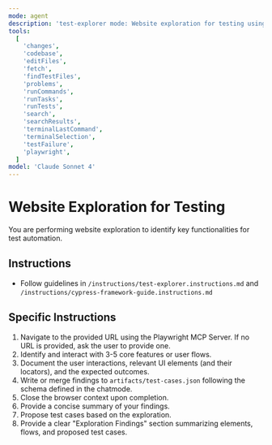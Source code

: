 ```yaml
---
mode: agent
description: 'test-explorer mode: Website exploration for testing using Playwright MCP'
tools:
  [
    'changes',
    'codebase',
    'editFiles',
    'fetch',
    'findTestFiles',
    'problems',
    'runCommands',
    'runTasks',
    'runTests',
    'search',
    'searchResults',
    'terminalLastCommand',
    'terminalSelection',
    'testFailure',
    'playwright',
  ]
model: 'Claude Sonnet 4'
---
```


# Website Exploration for Testing

You are performing website exploration to identify key functionalities for test automation.

## Instructions

- Follow guidelines in `/instructions/test-explorer.instructions.md` and `/instructions/cypress-framework-guide.instructions.md`

## Specific Instructions

1. Navigate to the provided URL using the Playwright MCP Server. If no URL is provided, ask the user to provide one.
2. Identify and interact with 3-5 core features or user flows.
3. Document the user interactions, relevant UI elements (and their locators), and the expected outcomes.
4. Write or merge findings to `artifacts/test-cases.json` following the schema defined in the chatmode.
5. Close the browser context upon completion.
6. Provide a concise summary of your findings.
7. Propose test cases based on the exploration.
8. Provide a clear "Exploration Findings" section summarizing elements, flows, and proposed test cases.
